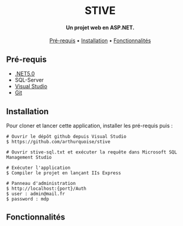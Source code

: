 <h1 align="center">
  <br>
  <br>
  STIVE
  <br>
</h1>

<h4 align="center">Un projet web en ASP.NET. </h4>

<p align="center">
  <a href="#key-features">Pré-requis</a> •
  <a href="#Installation">Installation</a> •
  <a href="#Fonctionnalités">Fonctionnalités</a>
</p>

## Pré-requis

* [.NET5.0](<https://dotnet.microsoft.com/en-us/download/dotnet/5.0>)
* SQL-Server
* [Visual Studio](<https://visualstudio.microsoft.com/>)
* [Git](<https://git-scm.com>)

## Installation

Pour cloner et lancer cette application, installer les pré-requis puis :

```
# Ouvrir le dépôt github depuis Visual Studio
$ https://github.com/arthurquoise/stive

# Ouvrir stive-sql.txt et exécuter la requête dans Microsoft SQL Management Studio

# Exécuter l'application
$ Compiler le projet en lançant IIs Express

# Panneau d'administration
$ http://localhost:{port}/Auth
$ user : admin@mail.fr
$ password : mdp
```

## Fonctionnalités
